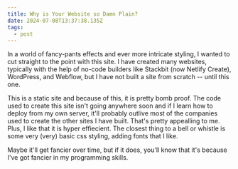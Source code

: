 ```yaml
---
title: Why is Your Website so Damn Plain?
date: 2024-07-08T13:37:38.135Z
tags:
  - post
---
```

In a world of fancy-pants effects and ever more intricate styling, I wanted to cut straight to the point with this site. I have created many websites, typically with the help of no-code builders like Stackbit (now Netlify Create), WordPress, and Webflow, but I have not built a site from scratch -- until this one. 

This is a static site and because of this, it is pretty bomb proof. The code used to create this site isn't going anywhere soon and if I learn how to deploy from my own server, it'll probably outlive most of the companies used to create the other sites I have built. That's pretty appealling to me. Plus, I like that it is hyper effiecient. The closest thing to a bell or whistle is some very (very) basic css styling, adding fonts that I like. 

Maybe it'll get fancier over time, but if it does, you'll know that it's because I've got fancier in my programming skills.